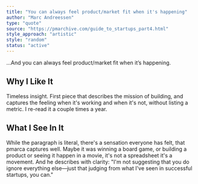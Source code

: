 ```yaml
---
title: "You can always feel product/market fit when it's happening"
author: "Marc Andreessen"
type: "quote"
source: "https://pmarchive.com/guide_to_startups_part4.html"
style_approach: "artistic"
style: "random"
status: "active"
---
```


...And you can always feel product/market fit when it’s happening.

## Why I Like It
Timeless insight.  First piece that describes the mission of building, and captures the feeling when it's working and when it's not, without listing a metric.  I re-read it a couple times a year.

## What I See In It
While the paragraph is literal, there's a sensation everyone has felt, that pmarca captures well.  Maybe it was winning a board game, or building a product or seeing it happen in a movie, it's not a spreadsheet it's a movement.  And he describes with clarity: "I'm not suggesting that you do ignore everything else—just that judging from what I've seen in successful startups, you can."